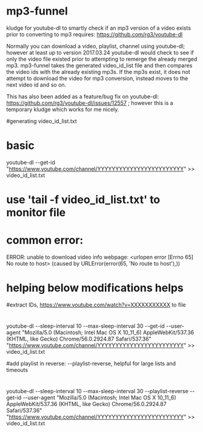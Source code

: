 # mp3-funnel
kludge for youtube-dl to smartly check if an mp3 version of a video exists prior to converting to mp3
requires: https://github.com/rg3/youtube-dl

Normally you can download a video, playlist, channel using youtube-dl; however at least up to version 2017.03.24 youtube-dl would check to see if only the video file existed prior to attempting to remerge the already merged mp3. mp3-funnel takes the generated video_id_list file and then compares the video ids with the already existing mp3s. If the mp3s exist, it does not attempt to download the video for mp3 conversion, instead moves to the next video id and so on.

This has also been added as a feature/bug fix on youtube-dl: https://github.com/rg3/youtube-dl/issues/12557 ; however this is a temporary kludge which works for me nicely.

#generating video_id_list.txt
# basic
youtube-dl --get-id "https://www.youtube.com/channel/YYYYYYYYYYYYYYYYYYYYYYYY" >> video_id_list.txt
# use 'tail -f video_id_list.txt' to monitor file

# common error:
ERROR: unable to download video info webpage: <urlopen error [Errno 65] No route to host> (caused by URLError(error(65, 'No route to host'),))
# helping below modifications helps

#extract IDs, https://www.youtube.com/watch?v=XXXXXXXXXXX to file
#
youtube-dl --sleep-interval 10 --max-sleep-interval 30 --get-id --user-agent "Mozilla/5.0 (Macintosh; Intel Mac OS X 10_11_6) AppleWebKit/537.36 (KHTML, like Gecko) Chrome/56.0.2924.87 Safari/537.36" "https://www.youtube.com/channel/YYYYYYYYYYYYYYYYYYYYYYYY" >> video_id_list.txt

#add playlist in reverse: --playlist-reverse, helpful for large lists and timeouts
#
youtube-dl --sleep-interval 10 --max-sleep-interval 30 --playlist-reverse --get-id --user-agent "Mozilla/5.0 (Macintosh; Intel Mac OS X 10_11_6) AppleWebKit/537.36 (KHTML, like Gecko) Chrome/56.0.2924.87 Safari/537.36" "https://www.youtube.com/channel/YYYYYYYYYYYYYYYYYYYYYYYY" >> video_id_list.txt

